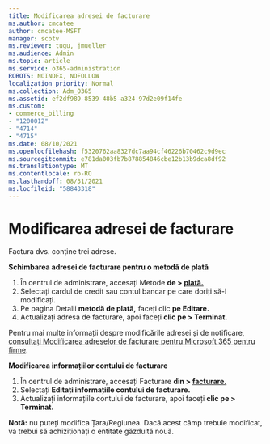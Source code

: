 ```yaml
---
title: Modificarea adresei de facturare
ms.author: cmcatee
author: cmcatee-MSFT
manager: scotv
ms.reviewer: tugu, jmueller
ms.audience: Admin
ms.topic: article
ms.service: o365-administration
ROBOTS: NOINDEX, NOFOLLOW
localization_priority: Normal
ms.collection: Adm_O365
ms.assetid: ef2df989-8539-48b5-a324-97d2e09f14fe
ms.custom:
- commerce_billing
- "1200012"
- "4714"
- "4715"
ms.date: 08/10/2021
ms.openlocfilehash: f5320762aa8327dc7aa94cf46226b70462c9d9ec
ms.sourcegitcommit: e781da003fb7b878854846cbe12b13b9dca8df92
ms.translationtype: MT
ms.contentlocale: ro-RO
ms.lasthandoff: 08/31/2021
ms.locfileid: "58843318"
---
```

# <a name="change-your-billing-address"></a>Modificarea adresei de facturare

Factura dvs. conține trei adrese.

**Schimbarea adresei de facturare pentru o metodă de plată**

1. În centrul de administrare, accesați Metode **de > [plată.](https://go.microsoft.com/fwlink/p/?linkid=2018806)**
2. Selectați cardul de credit sau contul bancar pe care doriți să-l modificați.
3. Pe pagina Detalii **metodă de plată,** faceți clic **pe Editare.**
4. Actualizați adresa de facturare, apoi faceți **clic pe > Terminat.**

Pentru mai multe informații despre modificările adresei și de notificare, [consultați Modificarea adreselor de facturare pentru Microsoft 365 pentru firme](https://docs.microsoft.com/microsoft-365/commerce/billing-and-payments/change-your-billing-addresses).

**Modificarea informațiilor contului de facturare**

1. În centrul de administrare, accesați Facturare **din > [facturare.](https://admin.microsoft.com/Adminportal/Home?source=applauncher#/BillingAccounts/billing-accounts)**
2. Selectați **Editați informațiile contului de facturare.**
3. Actualizați informațiile contului de facturare, apoi faceți **clic pe > Terminat.**

**Notă:** nu puteți modifica Țara/Regiunea. Dacă acest câmp trebuie modificat, va trebui să achiziționați o entitate găzduită nouă.
